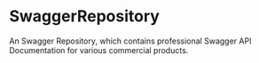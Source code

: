 # SwaggerRepository
An Swagger Repository, which contains professional Swagger API Documentation for various commercial products.
